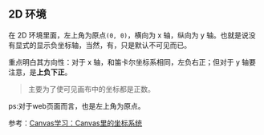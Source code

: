 ## 2D 环境

在 2D 环境里面，左上角为原点`(0, 0)`，横向为 x 轴，纵向为 y 轴。也就是说没有显式的显示负坐标轴，当然，有，只是默认不可见而已。   

重点明白其方向性：对于 x 轴，和笛卡尔坐标系相同，左负右正；但对于 y 轴要注意，是**上负下正**。
> 主要为了使可见画布中的坐标都是正数。

ps:对于web页面而言，也是左上角为原点。

参考：[Canvas学习：Canvas里的坐标系统](https://www.w3cplus.com/canvas/canvas-coordinate-system.html)